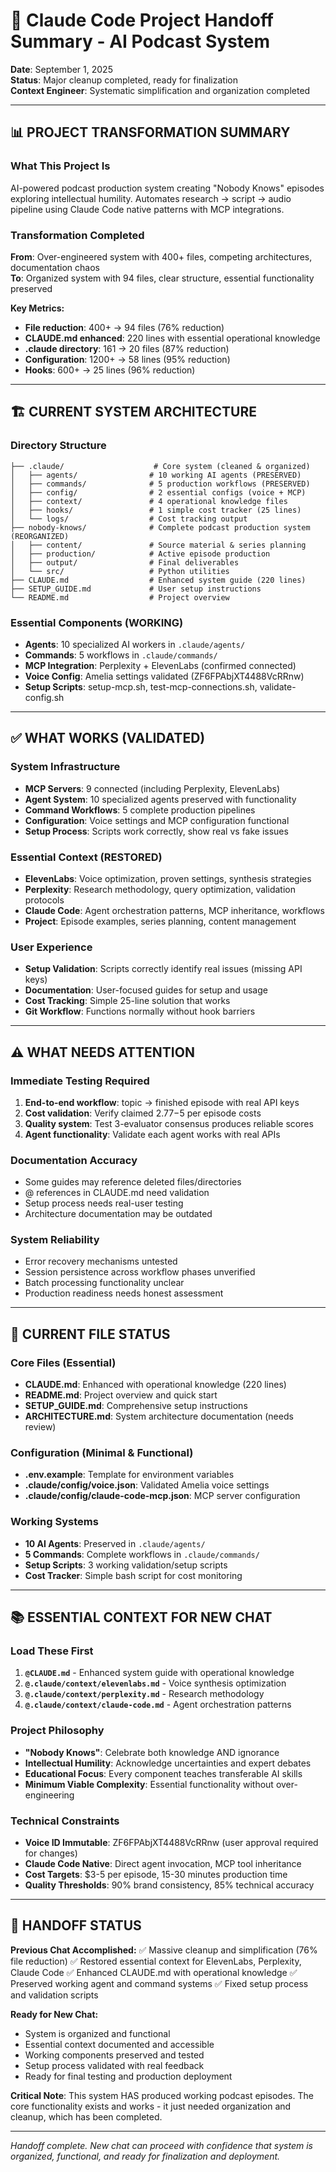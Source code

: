 # 🚀 Claude Code Project Handoff Summary - AI Podcast System

**Date**: September 1, 2025  
**Status**: Major cleanup completed, ready for finalization  
**Context Engineer**: Systematic simplification and organization completed

---

## 📊 PROJECT TRANSFORMATION SUMMARY

### **What This Project Is**
AI-powered podcast production system creating "Nobody Knows" episodes exploring intellectual humility. Automates research → script → audio pipeline using Claude Code native patterns with MCP integrations.

### **Transformation Completed**
**From**: Over-engineered system with 400+ files, competing architectures, documentation chaos  
**To**: Organized system with 94 files, clear structure, essential functionality preserved

**Key Metrics:**
- **File reduction**: 400+ → 94 files (76% reduction)
- **CLAUDE.md enhanced**: 220 lines with essential operational knowledge  
- **.claude directory**: 161 → 20 files (87% reduction)
- **Configuration**: 1200+ → 58 lines (95% reduction)
- **Hooks**: 600+ → 25 lines (96% reduction)

---

## 🏗️ CURRENT SYSTEM ARCHITECTURE

### **Directory Structure**
```
├── .claude/                    # Core system (cleaned & organized)
│   ├── agents/                # 10 working AI agents (PRESERVED)
│   ├── commands/              # 5 production workflows (PRESERVED)
│   ├── config/                # 2 essential configs (voice + MCP)
│   ├── context/               # 4 operational knowledge files
│   ├── hooks/                 # 1 simple cost tracker (25 lines)
│   └── logs/                  # Cost tracking output
├── nobody-knows/              # Complete podcast production system (REORGANIZED)
│   ├── content/               # Source material & series planning
│   ├── production/            # Active episode production  
│   ├── output/                # Final deliverables
│   └── src/                   # Python utilities
├── CLAUDE.md                  # Enhanced system guide (220 lines)
├── SETUP_GUIDE.md             # User setup instructions
└── README.md                  # Project overview
```

### **Essential Components (WORKING)**
- **Agents**: 10 specialized AI workers in `.claude/agents/`
- **Commands**: 5 workflows in `.claude/commands/`
- **MCP Integration**: Perplexity + ElevenLabs (confirmed connected)
- **Voice Config**: Amelia settings validated (ZF6FPAbjXT4488VcRRnw)
- **Setup Scripts**: setup-mcp.sh, test-mcp-connections.sh, validate-config.sh

---

## ✅ WHAT WORKS (VALIDATED)

### **System Infrastructure**
- **MCP Servers**: 9 connected (including Perplexity, ElevenLabs)
- **Agent System**: 10 specialized agents preserved with functionality
- **Command Workflows**: 5 complete production pipelines
- **Configuration**: Voice settings and MCP configuration functional
- **Setup Process**: Scripts work correctly, show real vs fake issues

### **Essential Context (RESTORED)**
- **ElevenLabs**: Voice optimization, proven settings, synthesis strategies
- **Perplexity**: Research methodology, query optimization, validation protocols
- **Claude Code**: Agent orchestration patterns, MCP inheritance, workflows
- **Project**: Episode examples, series planning, content management

### **User Experience**
- **Setup Validation**: Scripts correctly identify real issues (missing API keys)
- **Documentation**: User-focused guides for setup and usage
- **Cost Tracking**: Simple 25-line solution that works
- **Git Workflow**: Functions normally without hook barriers

---

## ⚠️ WHAT NEEDS ATTENTION

### **Immediate Testing Required**
1. **End-to-end workflow**: topic → finished episode with real API keys
2. **Cost validation**: Verify claimed $2.77-$5 per episode costs
3. **Quality system**: Test 3-evaluator consensus produces reliable scores
4. **Agent functionality**: Validate each agent works with real APIs

### **Documentation Accuracy**
- Some guides may reference deleted files/directories
- @ references in CLAUDE.md need validation
- Setup process needs real-user testing
- Architecture documentation may be outdated

### **System Reliability**
- Error recovery mechanisms untested
- Session persistence across workflow phases unverified
- Batch processing functionality unclear
- Production readiness needs honest assessment

---

## 🔧 CURRENT FILE STATUS

### **Core Files (Essential)**
- **CLAUDE.md**: Enhanced with operational knowledge (220 lines)
- **README.md**: Project overview and quick start
- **SETUP_GUIDE.md**: Comprehensive setup instructions
- **ARCHITECTURE.md**: System architecture documentation (needs review)

### **Configuration (Minimal & Functional)**
- **.env.example**: Template for environment variables
- **.claude/config/voice.json**: Validated Amelia voice settings
- **.claude/config/claude-code-mcp.json**: MCP server configuration

### **Working Systems**
- **10 AI Agents**: Preserved in `.claude/agents/`
- **5 Commands**: Complete workflows in `.claude/commands/`
- **Setup Scripts**: 3 working validation/setup scripts
- **Cost Tracker**: Simple bash script for cost monitoring

---

## 📚 ESSENTIAL CONTEXT FOR NEW CHAT

### **Load These First**
1. **`@CLAUDE.md`** - Enhanced system guide with operational knowledge
2. **`@.claude/context/elevenlabs.md`** - Voice synthesis optimization
3. **`@.claude/context/perplexity.md`** - Research methodology  
4. **`@.claude/context/claude-code.md`** - Agent orchestration patterns

### **Project Philosophy**
- **"Nobody Knows"**: Celebrate both knowledge AND ignorance
- **Intellectual Humility**: Acknowledge uncertainties and expert debates
- **Educational Focus**: Every component teaches transferable AI skills
- **Minimum Viable Complexity**: Essential functionality without over-engineering

### **Technical Constraints**
- **Voice ID Immutable**: ZF6FPAbjXT4488VcRRnw (user approval required for changes)
- **Claude Code Native**: Direct agent invocation, MCP tool inheritance
- **Cost Targets**: $3-5 per episode, 15-30 minutes production time
- **Quality Thresholds**: 90% brand consistency, 85% technical accuracy

---

## 🎯 HANDOFF STATUS

**Previous Chat Accomplished:**
✅ Massive cleanup and simplification (76% file reduction)
✅ Restored essential context for ElevenLabs, Perplexity, Claude Code
✅ Enhanced CLAUDE.md with operational knowledge
✅ Preserved working agent and command systems
✅ Fixed setup process and validation scripts

**Ready for New Chat:**
- System is organized and functional
- Essential context documented and accessible
- Working components preserved and tested
- Setup process validated with real feedback
- Ready for final testing and production deployment

**Critical Note**: This system HAS produced working podcast episodes. The core functionality exists and works - it just needed organization and cleanup, which has been completed.

---

*Handoff complete. New chat can proceed with confidence that system is organized, functional, and ready for finalization and deployment.*
